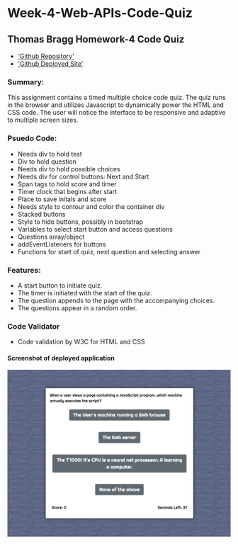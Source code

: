 # Week-4-Web-APIs-Code-Quiz

## Thomas Bragg Homework-4 Code Quiz

* ['Github Repository'](https://github.com/TBragg800/Week-4-Web-APIs-Code-Quiz)
* ['Github Deployed Site'](https://tbragg800.github.io/Week-4-Web-APIs-Code-Quiz/)

### Summary:
This assignment contains a timed multiple choice code quiz. The quiz runs in the browser and utilizes Javascript to  dynamically power the HTML and CSS code. The user will notice the interface to be responsive and adaptive to multiple screen sizes.

### Psuedo Code:
* Needs div to hold test
* Div to hold question
* Needs div to hold possible choices
* Needs div for control buttons: Next and Start
* Span tags to hold score and timer
* Timer clock that begins after start
* Place to save initals and score
* Needs style to contour and color the container div
* Stacked buttons
* Style to hide buttons, possibly in bootstrap
* Variables to select start button and access questions
* Questions array/object  
* addEventListeners for buttons
* Functions for start of quiz, next question and selecting answer

### Features:
* A start button to initiate quiz.
* The timer is initiated with the start of the quiz.
* The question appends to the page with the accompanying choices.
* The questions appear in a random order.


### Code Validator
* Code validation by W3C for HTML and CSS

#### Screenshot of deployed application

![](images/CodeQuiz.png)